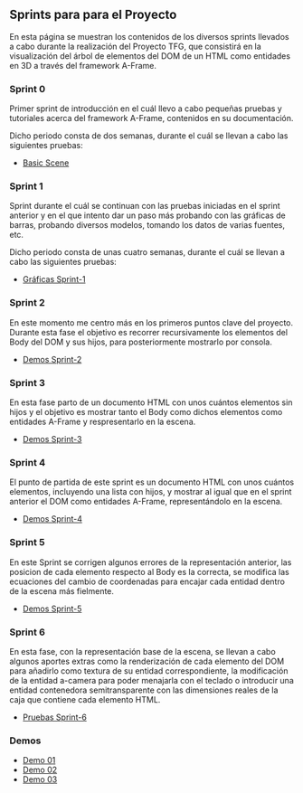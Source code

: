 ## Sprints para para el Proyecto

En esta página se muestran los contenidos de los diversos sprints llevados a cabo durante la realización del Proyecto TFG, que consistirá 
en la visualización del árbol de elementos del DOM de un HTML como entidades en 3D a través del framework A-Frame.

### Sprint 0

Primer sprint de introducción en el cuál llevo a cabo pequeñas pruebas y tutoriales acerca del framework A-Frame, contenidos en su documentación.

Dicho periodo consta de dos semanas, durante el cuál se llevan a cabo las siguientes pruebas:

* [Basic Scene](BasicScene2/README.md)


### Sprint 1

Sprint durante el cuál se continuan con las pruebas iniciadas en el sprint anterior y en el que intento dar un paso más probando con las gráficas de barras, probando diversos modelos, tomando los datos de varias fuentes, etc.

Dicho periodo consta de unas cuatro semanas, durante el cuál se llevan a cabo las siguientes pruebas:

* [Gráficas Sprint-1](Sprint1/README.md)


### Sprint 2

En este momento me centro más en los primeros puntos clave del proyecto. Durante esta fase el objetivo es recorrer recursivamente los elementos del Body del DOM y sus hijos, para posteriormente mostrarlo por consola. 

* [Demos Sprint-2](Sprint2/README.md)


### Sprint 3

En esta fase parto de un documento HTML con unos cuántos elementos sin hijos y el objetivo es mostrar tanto el Body como dichos elementos como entidades A-Frame y respresentarlo en la escena.

* [Demos Sprint-3](Sprint3/README.md)


### Sprint 4
El punto de partida de este sprint es un documento HTML con unos cuántos elementos, incluyendo una lista con hijos, y mostrar al igual que en el sprint anterior el DOM como entidades A-Frame, representándolo en la escena.

* [Demos Sprint-4](Sprint4/README.md)


### Sprint 5
En este Sprint se corrigen algunos errores de la representación anterior, las posicion de cada elemento respecto al Body es la correcta, se modifica las ecuaciones del cambio de coordenadas para encajar cada entidad dentro de la escena más fielmente.

* [Demos Sprint-5](Sprint5/README.md)


### Sprint 6
En esta fase, con la representación base de la escena, se llevan a cabo algunos aportes extras como la renderización de cada elemento del DOM para añadirlo como textura de su entidad correspondiente, la modificación de la entidad a-camera para poder menajarla con el teclado o introducir una entidad contenedora semitransparente con las dimensiones reales de la caja que contiene cada elemento HTML.

* [Pruebas Sprint-6](Sprint6_Pruebas/README.md)


### Demos

* [Demo 01](Demo_01/index.html)
* [Demo 02](Demo_02/demo02.html)
* [Demo 03](Demo_03/index_03.html)








